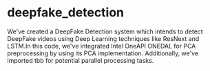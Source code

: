 # deepfake_detection
We've created a DeepFake Detection system which intends to detect DeepFake videos using Deep Learning techniques like ResNext and LSTM.In this code, we've integrated Intel OneAPI ONEDAL for PCA preprocessing by using its PCA implementation. Additionally, we've imported tbb for potential parallel processing tasks.
